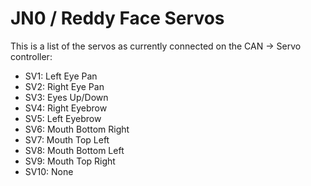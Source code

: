 # JN0 / Reddy Face Servos

This is a list of the servos as currently connected on the CAN -> Servo controller:

 - SV1: Left Eye Pan
 - SV2: Right Eye Pan
 - SV3: Eyes Up/Down
 - SV4: Right Eyebrow
 - SV5: Left Eyebrow
 - SV6: Mouth Bottom Right
 - SV7: Mouth Top Left
 - SV8: Mouth Bottom Left
 - SV9: Mouth Top Right
 - SV10: None
 
